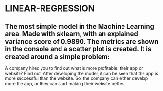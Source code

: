 # LINEAR-REGRESSION
The most simple model in the Machine Learning area. Made with sklearn, with an explained variance score of 0.9890. The metrics are shown in the console and a scatter plot is created.
It is created around a simple problem:
---------------------------------------------------------
A company hired you to find out what is more profitable: their app or website? Find out.
After developing the model, it can be seen that the app is more successful than the website. So, the company can either develop more the app, or they can start making their website better.
